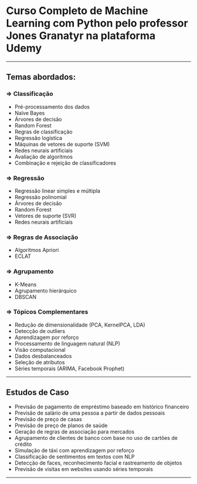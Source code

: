 # Curso Completo de Machine Learning com Python pelo professor Jones Granatyr na plataforma Udemy

---

## Temas abordados:

### => Classificação
- Pré-processamento dos dados  
- Naïve Bayes  
- Árvores de decisão  
- Random Forest  
- Regras de classificação  
- Regressão logística  
- Máquinas de vetores de suporte (SVM)  
- Redes neurais artificiais  
- Avaliação de algoritmos  
- Combinação e rejeição de classificadores  

### => Regressão
- Regressão linear simples e múltipla  
- Regressão polinomial  
- Árvores de decisão  
- Random Forest  
- Vetores de suporte (SVR)  
- Redes neurais artificiais  

### => Regras de Associação
- Algoritmos Apriori  
- ECLAT  

### => Agrupamento
- K-Means  
- Agrupamento hierárquico  
- DBSCAN  

### => Tópicos Complementares
- Redução de dimensionalidade (PCA, KernelPCA, LDA)  
- Detecção de outliers  
- Aprendizagem por reforço  
- Processamento de linguagem natural (NLP)  
- Visão computacional  
- Dados desbalanceados  
- Seleção de atributos  
- Séries temporais (ARIMA, Facebook Prophet)  

---

## Estudos de Caso

-  Previsão de pagamento de empréstimo baseado em histórico financeiro  
-  Previsão de salário de uma pessoa a partir de dados pessoais  
-  Previsão de preço de casas  
-  Previsão de preço de planos de saúde  
-  Geração de regras de associação para mercados  
-  Agrupamento de clientes de banco com base no uso de cartões de crédito  
-  Simulação de táxi com aprendizagem por reforço  
-  Classificação de sentimentos em textos com NLP  
-  Detecção de faces, reconhecimento facial e rastreamento de objetos  
-  Previsão de visitas em websites usando séries temporais  
---
